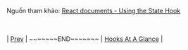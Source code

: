 

Nguồn tham khảo: [React documents - Using the State Hook](https://reactjs.org/docs/hooks-intro.html#gatsby-focus-wrapper)<br><br><br>

<endArea>| [Prev](/blogger/hooksAtAGlance) | \~\~\~\~\~\~\~END~\~\~\~\~\~\~ | [Hooks At A Glance](/blogger/usingTheStateHooks) |</endArea>